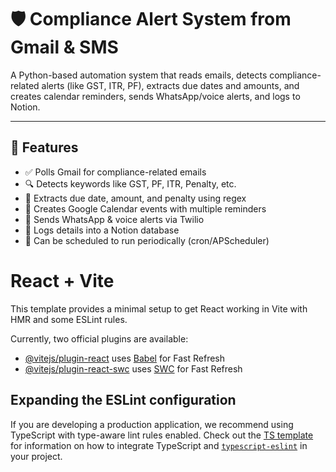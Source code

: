 # 🛡️ Compliance Alert System from Gmail & SMS

A Python-based automation system that reads emails, detects compliance-related alerts (like GST, ITR, PF), extracts due dates and amounts, and creates calendar reminders, sends WhatsApp/voice alerts, and logs to Notion.

---

## 🚀 Features

- ✅ Polls Gmail for compliance-related emails
- 🔍 Detects keywords like GST, PF, ITR, Penalty, etc.
- 🧠 Extracts due date, amount, and penalty using regex
- 📅 Creates Google Calendar events with multiple reminders
- 💬 Sends WhatsApp & voice alerts via Twilio
- 📝 Logs details into a Notion database
- 🔁 Can be scheduled to run periodically (cron/APScheduler)


# React + Vite

This template provides a minimal setup to get React working in Vite with HMR and some ESLint rules.

Currently, two official plugins are available:

- [@vitejs/plugin-react](https://github.com/vitejs/vite-plugin-react/blob/main/packages/plugin-react) uses [Babel](https://babeljs.io/) for Fast Refresh
- [@vitejs/plugin-react-swc](https://github.com/vitejs/vite-plugin-react/blob/main/packages/plugin-react-swc) uses [SWC](https://swc.rs/) for Fast Refresh

## Expanding the ESLint configuration

If you are developing a production application, we recommend using TypeScript with type-aware lint rules enabled. Check out the [TS template](https://github.com/vitejs/vite/tree/main/packages/create-vite/template-react-ts) for information on how to integrate TypeScript and [`typescript-eslint`](https://typescript-eslint.io) in your project.


